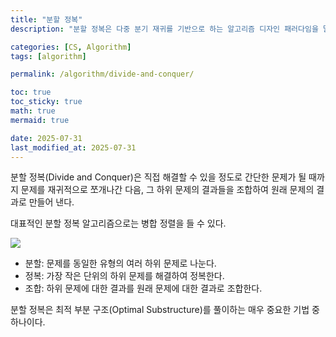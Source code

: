 ```yaml
---
title: "분할 정복"
description: "분할 정복은 다중 분기 재귀를 기반으로 하는 알고리즘 디자인 패러다임을 말한다."

categories: [CS, Algorithm]
tags: [algorithm]

permalink: /algorithm/divide-and-conquer/

toc: true
toc_sticky: true
math: true
mermaid: true

date: 2025-07-31
last_modified_at: 2025-07-31
---
```


분할 정복(Divide and Conquer)은 직접 해결할 수 있을 정도로 간단한 문제가 될 때까지 문제를 재귀적으로 쪼개나간 다음, 그 하위 문제의 결과들을 조합하여 원래 문제의 결과로 만들어 낸다.

대표적인 분할 정복 알고리즘으로는 병합 정렬을 들 수 있다.

<img src="https://i.namu.wiki/i/9zV6vDi73NI53UE4rtn30ec9YHGUVzxA3nmgku6mTYfRy0aB5nTjlsURqd087RRJnZaQ4ob0A8efFFyyyG73hg.webp">

- 분할: 문제를 동일한 유형의 여러 하위 문제로 나눈다.
- 정복: 가장 작은 단위의 하위 문제를 해결하여 정복한다.
- 조합: 하위 문제에 대한 결과를 원래 문제에 대한 결과로 조합한다.

분할 정복은 최적 부분 구조(Optimal Substructure)를 풀이하는 매우 중요한 기법 중 하나이다.
